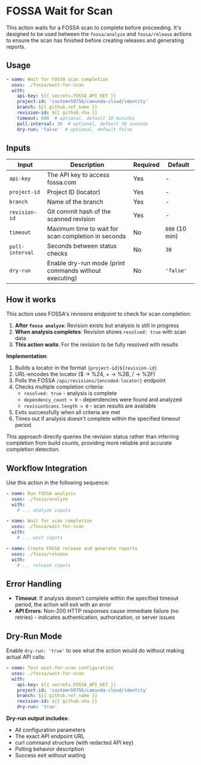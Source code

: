 # FOSSA Wait for Scan

This action waits for a FOSSA scan to complete before proceeding. It's designed to be used between the `fossa/analyze` and `fossa/release` actions to ensure the scan has finished before creating releases and generating reports.

## Usage

```yaml
- name: Wait for FOSSA scan completion
  uses: ./fossa/wait-for-scan
  with:
    api-key: ${{ secrets.FOSSA_API_KEY }}
    project-id: 'custom+50756/camunda-cloud/identity'
    branch: ${{ github.ref_name }}
    revision-id: ${{ github.sha }}
    timeout: 600  # optional, default 10 minutes
    poll-interval: 30  # optional, default 30 seconds
    dry-run: 'false'  # optional, default false
```

## Inputs

| Input | Description | Required | Default |
|-------|-------------|----------|---------|
| `api-key` | The API key to access fossa.com | Yes | - |
| `project-id` | Project ID (locator) | Yes | - |
| `branch` | Name of the branch | Yes | - |
| `revision-id` | Git commit hash of the scanned revision | Yes | - |
| `timeout` | Maximum time to wait for scan completion in seconds | No | `600` (10 min) |
| `poll-interval` | Seconds between status checks | No | `30` |
| `dry-run` | Enable dry-run mode (print commands without executing) | No | `'false'` |

## How it works

This action uses FOSSA's revisions endpoint to check for scan completion:

1. **After `fossa analyze`**: Revision exists but analysis is still in progress
2. **When analysis completes**: Revision shows `resolved: true` with scan data
3. **This action waits**: For the revision to be fully resolved with results

**Implementation**:
1. Builds a locator in the format `{project-id}${revision-id}`
2. URL-encodes the locator ($ → %24, + → %2B, / → %2F)
3. Polls the FOSSA `/api/revisions/{encoded-locator}` endpoint
4. Checks multiple completion criteria:
   - `resolved: true` - analysis is complete
   - `dependency_count > 0` - dependencies were found and analyzed
   - `revisionScans.length > 0` - scan results are available
5. Exits successfully when all criteria are met
6. Times out if analysis doesn't complete within the specified timeout period

This approach directly queries the revision status rather than inferring completion from build counts, providing more reliable and accurate completion detection.

## Workflow Integration

Use this action in the following sequence:

```yaml
- name: Run FOSSA analysis
  uses: ./fossa/analyze
  with:
    # ... analyze inputs

- name: Wait for scan completion
  uses: ./fossa/wait-for-scan
  with:
    # ... wait inputs

- name: Create FOSSA release and generate reports
  uses: ./fossa/release
  with:
    # ... release inputs
```

## Error Handling

- **Timeout**: If analysis doesn't complete within the specified timeout period, the action will exit with an error
- **API Errors**: Non-200 HTTP responses cause immediate failure (no retries) - indicates authentication, authorization, or server issues

## Dry-Run Mode

Enable `dry-run: 'true'` to see what the action would do without making actual API calls:

```yaml
- name: Test wait-for-scan configuration
  uses: ./fossa/wait-for-scan
  with:
    api-key: ${{ secrets.FOSSA_API_KEY }}
    project-id: 'custom+50756/camunda-cloud/identity'
    branch: ${{ github.ref_name }}
    revision-id: ${{ github.sha }}
    dry-run: 'true'
```

**Dry-run output includes**:
- All configuration parameters
- The exact API endpoint URL
- curl command structure (with redacted API key)
- Polling behavior description
- Success exit without waiting
